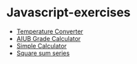 # Javascript-exercises

- [Temperature Converter](https://github.com/Shohaibur/Javascript-exercises/tree/main/Temperature-converter)
- [AIUB Grade Calculator](https://github.com/Shohaibur/Javascript-exercises/tree/main/Aiub-grade-calculator)
- [Simple Calculator](https://github.com/Shohaibur/Javascript-exercises/tree/main/Simple-calculator) 
- [Square sum series](https://github.com/Shohaibur/Javascript-exercises/tree/main/Square-sum-series)
